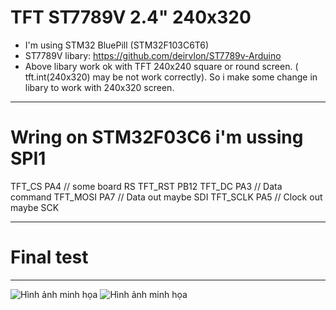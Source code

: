 # TFT ST7789V 2.4" 240x320
- I'm using STM32 BluePill (STM32F103C6T6)
- ST7789V libary: https://github.com/deirvlon/ST7789v-Arduino
- Above libary work ok with TFT 240x240 square or round screen. ( tft.int(240x320) may be not work correctly). So i make some change in libary to work with 240x320 screen.  
---
# Wring on STM32F03C6 i'm ussing SPI1
TFT_CS   PA4 // some board RS
TFT_RST  PB12
TFT_DC   PA3 // Data command
TFT_MOSI PA7  // Data out maybe SDI
TFT_SCLK PA5  // Clock out maybe SCK
***
# Final test
___
![Hình ảnh minh họa](image/photo_2024-09-25_15-34-14)
![Hình ảnh minh họa](image/photo_2024-09-25_15-34-17)
